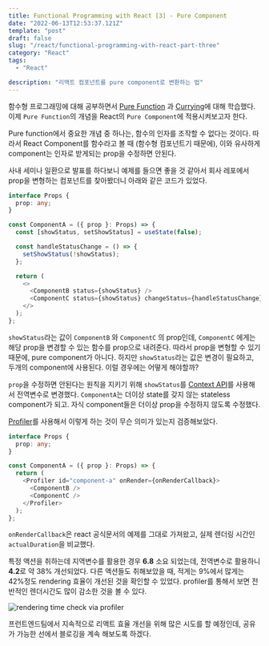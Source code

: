 ```yaml
---
title: Functional Programming with React [3] - Pure Component
date: "2022-06-13T12:53:37.121Z"
template: "post"
draft: false
slug: "/react/functional-programming-with-react-part-three"
category: "React"
tags:
  - "React"

description: "리액트 컴포넌트를 pure component로 변환하는 법"
---
```


함수형 프로그래밍에 대해 공부하면서 [Pure Function](https://jasonkang14.github.io/cs/functional-programming-pure-function) 과 [Currying](https://jasonkang14.github.io/cs/functional-programming-currying)에 대해 학습했다. 이제 `Pure Function`의 개념을 React의 `Pure Component`에 적용시켜보고자 한다.

Pure function에서 중요한 개념 중 하나는, 함수의 인자를 조작할 수 없다는 것이다. 따라서 React Component를 함수라고 볼 때 (함수형 컴포넌트기 때문에), 이와 유사하게 component는 인자로 받게되는 prop을 수정하면 안된다.

사내 세미나 일환으로 발표를 하다보니 예제를 들으면 좋을 것 같아서 회사 레포에서 prop을 변형하는 컴포넌트를 찾아봤더니 아래와 같은 코드가 있었다.

```typescript
interface Props {
  prop: any;
}

const ComponentA = ({ prop }: Props) => {
  const [showStatus, setShowStatus] = useState(false);

  const handleStatusChange = () => {
    setShowStatus(!showStatus);
  };

  return (
    <>
      <ComponentB status={showStatus} />
      <ComponentC status={showStatus} changeStatus={handleStatusChange} />
    </>
  );
};
```

`showStatus`라는 값이 `ComponentB` 와 `ComponentC` 의 prop인데, `ComponentC` 에게는 해당 prop을 변경할 수 있는 함수를 prop으로 내려준다. 따라서 prop을 변형할 수 있기 때문에, pure component가 아니다. 하지만 `showStatus`라는 값은 변경이 필요하고, 두개의 component에 사용된다. 이럴 경우에는 어떻게 해야할까?

`prop`을 수정하면 안된다는 원칙을 지키기 위해 `showStatus`를 [Context API](https://reactjs.org/docs/context.html)를 사용해서 전역변수로 변경했다. `ComponentA`는 더이상 state를 갖지 않는 stateless component가 되고. 자식 component들은 더이상 prop을 수정하지 않도록 수정했다.

[Profiler](https://reactjs.org/docs/profiler.html)를 사용해서 이렇게 하는 것이 무슨 의미가 있는지 검증해보았다.

```typescript
interface Props {
  prop: any;
}

const ComponentA = ({ prop }: Props) => {
  return (
    <Profiler id="component-a" onRender={onRenderCallback}>
      <ComponentB />
      <ComponentC />
    </Profiler>
  );
};
```

`onRenderCallback`은 react 공식문서의 예제를 그대로 가져왔고, 실제 렌더링 시간인 `actualDuration`을 비교했다.

특정 액션을 취하는데 지역변수를 활용한 경우 **6.8** 소요 되었는데, 전역변수로 활용하니 **4.2**로 약 38% 개선되었다. 다른 액션들도 취해보았을 때, 적게는 9%에서 많게는 42%정도 rendering 효율이 개선된 것을 확인할 수 있었다. profiler를 통해서 보면 전반적인 렌더시간도 많이 감소한 것을 볼 수 있다.

![rendering time check via profiler](https://i.imgur.com/8iD6PvO.png)

프런트엔드팀에서 지속적으로 리액트 효율 개선을 위해 많은 시도를 할 예정인데, 공유가 가능한 선에서 블로깅을 계속 해보도록 하겠다.
